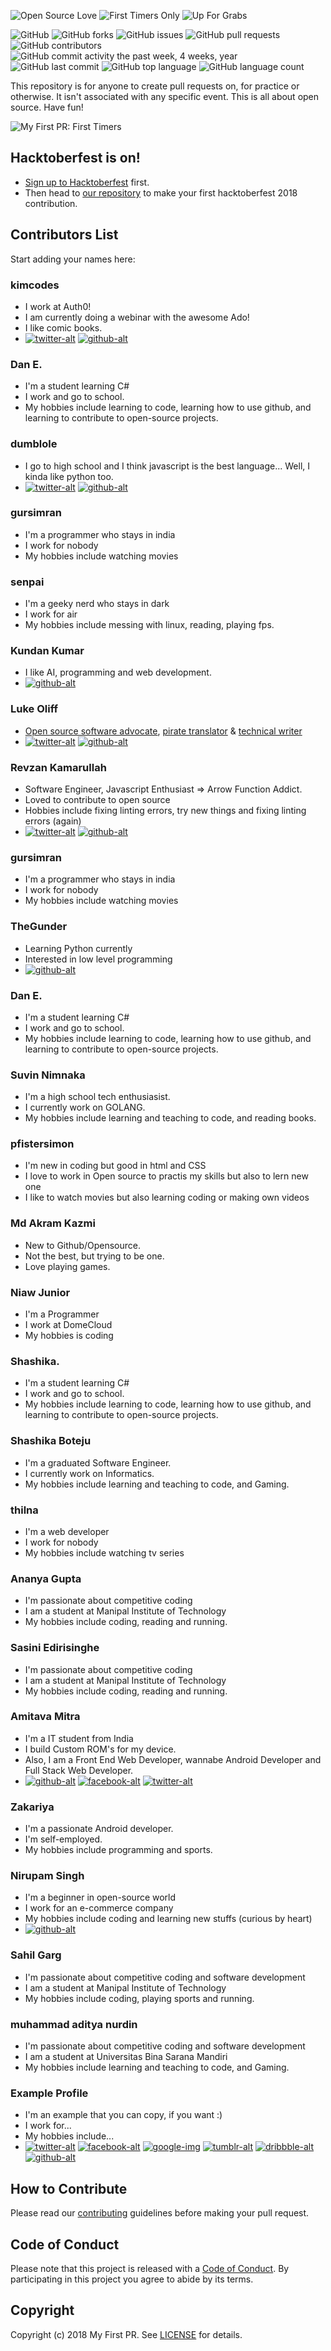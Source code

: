 ![Open Source Love](https://img.shields.io/badge/Open%20Source-%E2%9D%A4-pink.svg)
![First Timers Only](https://img.shields.io/badge/first--timers--only-friendly-blue.svg?style=flat)
![Up For Grabs](https://img.shields.io/badge/up--for--grabs-friendly-green.svg?style=flat)

![GitHub](https://img.shields.io/github/license/my-first-pr/first-timers.svg)
![GitHub forks](https://img.shields.io/github/forks/my-first-pr/first-timers.svg)
![GitHub issues](https://img.shields.io/github/issues/my-first-pr/first-timers.svg)
![GitHub pull requests](https://img.shields.io/github/issues-pr/my-first-pr/first-timers.svg) 
![GitHub contributors](https://img.shields.io/github/contributors/my-first-pr/first-timers.svg) 
![GitHub commit activity the past week, 4 weeks, year](https://img.shields.io/github/commit-activity/w/my-first-pr/first-timers.svg)
![GitHub last commit](https://img.shields.io/github/last-commit/my-first-pr/first-timers.svg)
![GitHub top language](https://img.shields.io/github/languages/top/my-first-pr/first-timers.svg)
![GitHub language count](https://img.shields.io/github/languages/count/my-first-pr/first-timers.svg)

This repository is for anyone to create pull requests on, for practice or otherwise. It isn't associated with any specific event. This is all about open source. Have fun!

![My First PR: First Timers](https://my-first-pr.github.io/assets/images/undraw_wall_post_83ul.svg)

## Hacktoberfest is on!

- [Sign up to Hacktoberfest](https://hacktoberfest.digitalocean.com/) first.
- Then head to [our repository](https://github.com/my-first-pr/hacktoberfest-2018) to make your first hacktoberfest 2018 contribution.

## Contributors List

Start adding your names here:

### kimcodes
- I work at Auth0!
- I am currently doing a webinar with the awesome Ado! 
- I like comic books. 
- [![twitter-alt][twitter-img]](https://twitter.com/NoelKM)
  [![github-alt][github-img]](https://github.com/kim-codes)

### Dan E.
- I'm a student learning C#
- I work and go to school.
- My hobbies include learning to code, learning how to use github, and learning to contribute to open-source projects.

### dumblole
- I go to high school and I think javascript is the best language... Well, I kinda like python too.
- [![twitter-alt][twitter-img]](https://twitter.com/dumblole)
  [![github-alt][github-img]](https://github.com/dumblole)

### gursimran
- I'm a programmer who stays in india
- I work for nobody	
- My hobbies include watching movies

### senpai
- I'm a geeky nerd who stays in dark
- I work for air
- My hobbies include messing with linux, reading, playing fps.

### Kundan Kumar
- I like AI, programming and web development.
- [![github-alt][github-img]](https://github.com/kundan28)

### Luke Oliff
- [Open source software advocate](https://my-first-pr.github.io), [pirate translator](https://github.com/lukeoliff/first-contributions/blob/feature/translation-en-pirate/translations/README.en-pirate.md) & [technical writer](https://github.com/auth0/blog)
- [![twitter-alt][twitter-img]](https://twitter.com/mroliff)
  [![github-alt][github-img]](https://github.com/lukeoliff)

### Revzan Kamarullah
- Software Engineer, Javascript Enthusiast => Arrow Function Addict.
- Loved to contribute to open source
- Hobbies include fixing linting errors, try new things and fixing linting errors (again)
- [![twitter-alt][twitter-img]](https://twitter.com/paperlambda)
  [![github-alt][github-img]](https://github.com/paperlambda)

### gursimran
- I'm a programmer who stays in india
- I work for nobody	
- My hobbies include watching movies

### TheGunder
- Learning Python currently
- Interested in low level programming
- [![github-alt][github-img]](https://github.com/TheGunder)

### Dan E.
- I'm a student learning C#
- I work and go to school.
- My hobbies include learning to code, learning how to use github, and learning to contribute to open-source projects.

### Suvin Nimnaka
- I'm a high school tech enthusiasist. 
- I currently work on GOLANG.
- My hobbies include learning and teaching to code, and reading books.

### pfistersimon
- I'm new in coding but good in html and CSS
- I love to work in Open source to practis my skills but also to lern new one
- I like to watch movies but also learning coding or making own videos

### Md Akram Kazmi
- New to Github/Opensource.
- Not the best, but trying to be one.
- Love playing games.

### Niaw Junior
- I'm a Programmer
- I work at DomeCloud
- My hobbies is coding

### Shashika.
- I'm a student learning C#
- I work and go to school.
- My hobbies include learning to code, learning how to use github, and learning to contribute to open-source projects.

### Shashika Boteju
- I'm a graduated Software Engineer. 
- I currently work on Informatics.
- My hobbies include learning and teaching to code, and Gaming.

### thilna
- I'm a web developer
- I work for nobody	
- My hobbies include watching tv series

### Ananya Gupta
- I'm passionate about competitive coding
- I am a student at Manipal Institute of Technology
- My hobbies include coding, reading and running.

### Sasini Edirisinghe
- I'm passionate about competitive coding
- I am a student at Manipal Institute of Technology
- My hobbies include coding, reading and running.

### Amitava Mitra
- I'm a IT student from India
- I build Custom ROM's for my device.
- Also, I am a Front End Web Developer, wannabe Android Developer and Full Stack Web Developer.
- [![github-alt][github-img]](https://github.com/Amitava123)
  [![facebook-alt][facebook-img]](https://www.facebook.com/amitava.mitra.786)
  [![twitter-alt][twitter-img]](https://twitter.com/amitava6)

### Zakariya
- I'm a passionate Android developer.
- I'm self-employed.
- My hobbies include programming and sports.

### Nirupam Singh
- I'm a beginner in open-source world
- I work for an e-commerce company
- My hobbies include coding and learning new stuffs (curious by heart)
- [![github-alt][github-img]](https://github.com/nirupamsingh29)

### Sahil Garg
- I'm passionate about competitive coding and software development
- I am a student at Manipal Institute of Technology
- My hobbies include coding, playing sports and running.

### muhammad aditya nurdin 
- I'm passionate about competitive coding and software development
- I am a student at Universitas Bina Sarana Mandiri
- My hobbies include learning and teaching to code, and Gaming.

### Example Profile
- I'm an example that you can copy, if you want :)
- I work for...
- My hobbies include...
- [![twitter-alt][twitter-img]](https://twitter.com/example)
  [![facebook-alt][facebook-img]](https://facebook.com/example)
  [![google-img][google-img]](https://plus.google.com/+Example)
  [![tumblr-alt][tumblr-img]](https://example.tumblr.com)
  [![dribbble-alt][dribbble-img]](https://dribbble.com/example)
  [![github-alt][github-img]](https://github.com/example)

## How to Contribute

Please read our [contributing](CONTRIBUTING.md) guidelines before making your pull request.

## Code of Conduct

Please note that this project is released with a [Code of Conduct](CODE_OF_CONDUCT.md). By participating in this project you agree to abide by its terms.

## Copyright

Copyright (c) 2018 My First PR. See [LICENSE](LICENSE) for details.

[twitter-alt]: Twitter
[facebook-alt]: Facebook
[google-alt]: Google+
[tumblr-alt]: Tumblr
[dribbble-alt]: Dribbble
[github-alt]: GitHub

[twitter-img]: https://i.imgur.com/wWzX9uB.png
[facebook-img]: https://i.imgur.com/fep1WsG.png
[google-img]: https://i.imgur.com/VlgBKQ9.png
[tumblr-img]: https://i.imgur.com/jDRp47c.png
[dribbble-img]: https://i.imgur.com/Vvy3Kru.png
[github-img]: https://i.imgur.com/9I6NRUm.png
